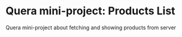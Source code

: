 # Quera mini-project: Products List

Quera mini-project about fetching and showing products from server
